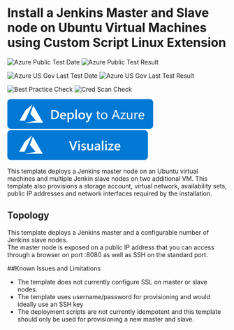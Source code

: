 # Install a Jenkins Master and Slave node on Ubuntu Virtual Machines using Custom Script Linux Extension

![Azure Public Test Date](https://azurequickstartsservice.blob.core.windows.net/badges/application-workloads/jenkins/jenkins-on-ubuntu/PublicLastTestDate.svg)
![Azure Public Test Result](https://azurequickstartsservice.blob.core.windows.net/badges/application-workloads/jenkins/jenkins-on-ubuntu/PublicDeployment.svg)

![Azure US Gov Last Test Date](https://azurequickstartsservice.blob.core.windows.net/badges/application-workloads/jenkins/jenkins-on-ubuntu/FairfaxLastTestDate.svg)
![Azure US Gov Last Test Result](https://azurequickstartsservice.blob.core.windows.net/badges/application-workloads/jenkins/jenkins-on-ubuntu/FairfaxDeployment.svg)

![Best Practice Check](https://azurequickstartsservice.blob.core.windows.net/badges/application-workloads/jenkins/jenkins-on-ubuntu/BestPracticeResult.svg)
![Cred Scan Check](https://azurequickstartsservice.blob.core.windows.net/badges/application-workloads/jenkins/jenkins-on-ubuntu/CredScanResult.svg)

[![Deploy To Azure](https://raw.githubusercontent.com/Azure/azure-quickstart-templates/master/1-CONTRIBUTION-GUIDE/images/deploytoazure.svg?sanitize=true)](https://portal.azure.com/#create/Microsoft.Template/uri/https%3A%2F%2Fraw.githubusercontent.com%2FAzure%2Fazure-quickstart-templates%2Fmaster%2Fapplication-workloads%2Fjenkins%2Fjenkins-on-ubuntu%2Fazuredeploy.json)  [![Visualize](https://raw.githubusercontent.com/Azure/azure-quickstart-templates/master/1-CONTRIBUTION-GUIDE/images/visualizebutton.svg?sanitize=true)](http://armviz.io/#/?load=https%3A%2F%2Fraw.githubusercontent.com%2FAzure%2Fazure-quickstart-templates%2Fmaster%2Fapplication-workloads%2Fjenkins%2Fjenkins-on-ubuntu%2Fazuredeploy.json)

This template deploys a Jenkins master node on an Ubuntu virtual machines and multiple Jenkin slave nodes on two additional VM. This template also provisions a storage account, virtual network, availability sets, public IP addresses and network interfaces required by the installation.

Topology
--------

This template deploys a Jenkins master and a configurable number of Jenkins slave nodes.  
The master node is exposed on a public IP address that you can access through a browser on port :8080 as well as SSH on the standard port.

##Known Issues and Limitations
- The template does not currently configure SSL on master or slave nodes.
- The template uses username/password for provisioning and would ideally use an SSH key
- The deployment scripts are not currently idempotent and this template should only be used for provisioning a new master and slave.


